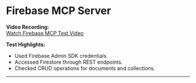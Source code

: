# Firebase MCP Server

**Video Recording:**  
[Watch Firebase MCP Test Video](https://example.com/firebase-video-link)

**Test Highlights:**
- Used Firebase Admin SDK credentials.
- Accessed Firestore through REST endpoints.
- Checked CRUD operations for documents and collections.

---
